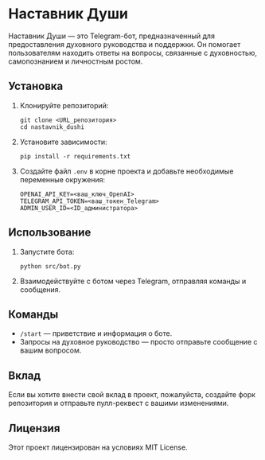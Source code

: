 # Наставник Души

Наставник Души — это Telegram-бот, предназначенный для предоставления духовного руководства и поддержки. Он помогает пользователям находить ответы на вопросы, связанные с духовностью, самопознанием и личностным ростом.

## Установка

1. Клонируйте репозиторий:
   ```
   git clone <URL_репозитория>
   cd nastavnik_dushi
   ```

2. Установите зависимости:
   ```
   pip install -r requirements.txt
   ```

3. Создайте файл `.env` в корне проекта и добавьте необходимые переменные окружения:
   ```
   OPENAI_API_KEY=<ваш_ключ_OpenAI>
   TELEGRAM_API_TOKEN=<ваш_токен_Telegram>
   ADMIN_USER_ID=<ID_администратора>
   ```

## Использование

1. Запустите бота:
   ```
   python src/bot.py
   ```

2. Взаимодействуйте с ботом через Telegram, отправляя команды и сообщения.

## Команды

- `/start` — приветствие и информация о боте.
- Запросы на духовное руководство — просто отправьте сообщение с вашим вопросом.

## Вклад

Если вы хотите внести свой вклад в проект, пожалуйста, создайте форк репозитория и отправьте пулл-реквест с вашими изменениями.

## Лицензия

Этот проект лицензирован на условиях MIT License.